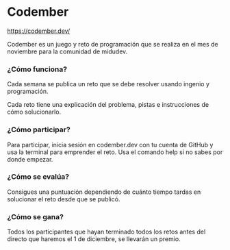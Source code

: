 # Codember

https://codember.dev/

Codember es un juego y reto de programación que se realiza en el mes de noviembre para la comunidad de midudev.

### ¿Cómo funciona?

Cada semana se publica un reto que se debe resolver usando ingenio y programación.

Cada reto tiene una explicación del problema, pistas e instrucciones de cómo solucionarlo.

### ¿Cómo participar?

Para participar, inicia sesión en codember.dev con tu cuenta de GitHub y usa la terminal para emprender el reto. Usa el comando help si no sabes por donde empezar.

### ¿Cómo se evalúa?

Consigues una puntuación dependiendo de cuánto tiempo tardas en solucionar el reto desde que se publicó.

### ¿Cómo se gana?

Todos los participantes que hayan terminado todos los retos antes del directo que haremos el 1 de diciembre, se llevarán un premio.
